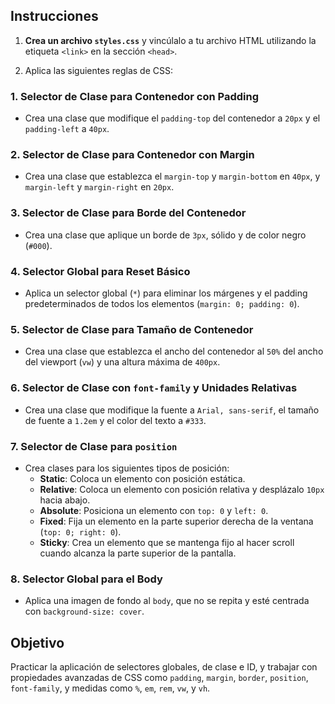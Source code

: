 ## Instrucciones

1. **Crea un archivo `styles.css`** y vincúlalo a tu archivo HTML utilizando la etiqueta `<link>` en la sección `<head>`.

2. Aplica las siguientes reglas de CSS:

### 1. Selector de Clase para Contenedor con Padding  
   - Crea una clase que modifique el `padding-top` del contenedor a `20px` y el `padding-left` a `40px`.

### 2. Selector de Clase para Contenedor con Margin  
   - Crea una clase que establezca el `margin-top` y `margin-bottom` en `40px`, y `margin-left` y `margin-right` en `20px`.

### 3. Selector de Clase para Borde del Contenedor  
   - Crea una clase que aplique un borde de `3px`, sólido y de color negro (`#000`).

### 4. Selector Global para Reset Básico  
   - Aplica un selector global (`*`) para eliminar los márgenes y el padding predeterminados de todos los elementos (`margin: 0; padding: 0`).

### 5. Selector de Clase para Tamaño de Contenedor  
   - Crea una clase que establezca el ancho del contenedor al `50%` del ancho del viewport (`vw`) y una altura máxima de `400px`.

### 6. Selector de Clase con `font-family` y Unidades Relativas  
   - Crea una clase que modifique la fuente a `Arial, sans-serif`, el tamaño de fuente a `1.2em` y el color del texto a `#333`.

### 7. Selector de Clase para `position`  
   - Crea clases para los siguientes tipos de posición:  
     - **Static**: Coloca un elemento con posición estática.  
     - **Relative**: Coloca un elemento con posición relativa y desplázalo `10px` hacia abajo.  
     - **Absolute**: Posiciona un elemento con `top: 0` y `left: 0`.  
     - **Fixed**: Fija un elemento en la parte superior derecha de la ventana (`top: 0; right: 0`).  
     - **Sticky**: Crea un elemento que se mantenga fijo al hacer scroll cuando alcanza la parte superior de la pantalla.

### 8. Selector Global para el Body  
   - Aplica una imagen de fondo al `body`, que no se repita y esté centrada con `background-size: cover`.

## Objetivo

Practicar la aplicación de selectores globales, de clase e ID, y trabajar con propiedades avanzadas de CSS como `padding`, `margin`, `border`, `position`, `font-family`, y medidas como `%`, `em`, `rem`, `vw`, y `vh`.